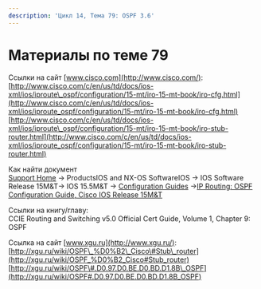 ```yaml
---
description: 'Цикл 14, Тема 79: OSPF 3.6'
---
```


# Материалы по теме 79

Ссылки на сайт [www.cisco.com](http://www.cisco.com/):  
[http://www.cisco.com/c/en/us/td/docs/ios-xml/ios/iproute\_ospf/configuration/15-mt/iro-15-mt-book/iro-cfg.html](http://www.cisco.com/c/en/us/td/docs/ios-xml/ios/iproute_ospf/configuration/15-mt/iro-15-mt-book/iro-cfg.html)  
[http://www.cisco.com/c/en/us/td/docs/ios-xml/ios/iproute\_ospf/configuration/15-mt/iro-15-mt-book/iro-stub-router.html](http://www.cisco.com/c/en/us/td/docs/ios-xml/ios/iproute_ospf/configuration/15-mt/iro-15-mt-book/iro-stub-router.html)

Как найти документ  
[Support Home](http://www.cisco.com/c/en/us/support/index.html) → ProductsIOS and NX-OS SoftwareIOS → IOS Software Release 15M&T→ IOS 15.5M&T → [Configuration Guides](http://www.cisco.com/c/en/us/support/ios-nx-os-software/ios-15-5m-t/products-installation-and-configuration-guides-list.html) →[IP Routing: OSPF Configuration Guide, Cisco IOS Release 15M&T](http://www.cisco.com/c/en/us/td/docs/ios-xml/ios/iproute_ospf/configuration/15-mt/iro-15-mt-book.html)

Ссылки на книгу/главу:  
CCIE Routing and Switching v5.0 Official Cert Guide, Volume 1, Chapter 9: OSPF

Ссылка на сайт [www.xgu.ru](http://www.xgu.ru/):  
[http://xgu.ru/wiki/OSPF\_%D0%B2\_Cisco\#Stub\_router](http://xgu.ru/wiki/OSPF_%D0%B2_Cisco#Stub_router)  
[http://xgu.ru/wiki/OSPF\#.D0.97.D0.BE.D0.BD.D1.8B\_OSPF](http://xgu.ru/wiki/OSPF#.D0.97.D0.BE.D0.BD.D1.8B_OSPF)

